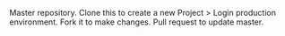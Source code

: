 Master repository. Clone this to create a new Project > Login production environment. Fork it to make changes. Pull request to update master.
